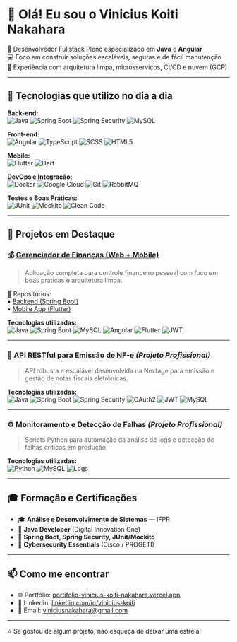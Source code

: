 # 👋 Olá! Eu sou o Vinicius Koiti Nakahara

🎯 Desenvolvedor Fullstack Pleno especializado em **Java** e **Angular**  
💻 Foco em construir soluções escaláveis, seguras e de fácil manutenção  
🚀 Experiência com arquitetura limpa, microsserviços, CI/CD e nuvem (GCP)

---

## 🧰 Tecnologias que utilizo no dia a dia

**Back-end:**  
![Java](https://img.shields.io/badge/Java-17-007396?style=flat&logo=java&logoColor=white)
![Spring Boot](https://img.shields.io/badge/Spring_Boot-2.7.5-6DB33F?style=flat&logo=spring-boot&logoColor=white)
![Spring Security](https://img.shields.io/badge/Security-Spring-informational?style=flat&logo=spring&logoColor=white)
![MySQL](https://img.shields.io/badge/MySQL-005C84?style=flat&logo=mysql&logoColor=white)

**Front-end:**  
![Angular](https://img.shields.io/badge/Angular-14+-DD0031?style=flat&logo=angular&logoColor=white)
![TypeScript](https://img.shields.io/badge/TypeScript-007ACC?style=flat&logo=typescript&logoColor=white)
![SCSS](https://img.shields.io/badge/SCSS-CC6699?style=flat&logo=sass&logoColor=white)
![HTML5](https://img.shields.io/badge/HTML5-E34F26?style=flat&logo=html5&logoColor=white)

**Mobile:**  
![Flutter](https://img.shields.io/badge/Flutter-02569B?style=flat&logo=flutter&logoColor=white)
![Dart](https://img.shields.io/badge/Dart-0175C2?style=flat&logo=dart&logoColor=white)

**DevOps e Integração:**  
![Docker](https://img.shields.io/badge/Docker-2496ED?style=flat&logo=docker&logoColor=white)
![Google Cloud](https://img.shields.io/badge/Google_Cloud-4285F4?style=flat&logo=google-cloud&logoColor=white)
![Git](https://img.shields.io/badge/Git-F05032?style=flat&logo=git&logoColor=white)
![RabbitMQ](https://img.shields.io/badge/RabbitMQ-FF6600?style=flat&logo=rabbitmq&logoColor=white)

**Testes e Boas Práticas:**  
![JUnit](https://img.shields.io/badge/JUnit-25A162?style=flat&logo=java&logoColor=white)
![Mockito](https://img.shields.io/badge/Mockito-Gray?style=flat&logo=testing-library&logoColor=white)
![Clean Code](https://img.shields.io/badge/Clean_Code-SOLID-6DB33F?style=flat)

---

## 🧩 Projetos em Destaque

### 💰 [Gerenciador de Finanças (Web + Mobile)](https://github.com/ViniciusKoiti/gerenciador-financas)

> Aplicação completa para controle financeiro pessoal com foco em boas práticas e arquitetura limpa.

🔗 Repositórios:  
• [Backend (Spring Boot)](https://github.com/ViniciusKoiti/gerenciador-financas)  
• [Mobile App (Flutter)](https://github.com/ViniciusKoiti/gerenciador-financas-app)

**Tecnologias utilizadas:**  
![Java](https://img.shields.io/badge/Java-17-007396?style=flat&logo=java&logoColor=white)
![Spring Boot](https://img.shields.io/badge/Spring_Boot-6DB33F?style=flat&logo=spring-boot&logoColor=white)
![MySQL](https://img.shields.io/badge/MySQL-005C84?style=flat&logo=mysql&logoColor=white)
![Angular](https://img.shields.io/badge/Angular-DD0031?style=flat&logo=angular&logoColor=white)
![Flutter](https://img.shields.io/badge/Flutter-02569B?style=flat&logo=flutter&logoColor=white)
![JWT](https://img.shields.io/badge/JWT-000000?style=flat&logo=jsonwebtokens&logoColor=white)

---

### 📄 API RESTful para Emissão de NF-e *(Projeto Profissional)*

> API robusta e escalável desenvolvida na Nextage para emissão e gestão de notas fiscais eletrônicas.

**Tecnologias utilizadas:**  
![Java](https://img.shields.io/badge/Java-17-007396?style=flat&logo=java&logoColor=white)
![Spring Boot](https://img.shields.io/badge/Spring_Boot-6DB33F?style=flat&logo=spring-boot&logoColor=white)
![Spring Security](https://img.shields.io/badge/Security-Spring-informational?style=flat&logo=spring&logoColor=white)
![OAuth2](https://img.shields.io/badge/OAuth2-0061A8?style=flat&logo=openid&logoColor=white)
![JWT](https://img.shields.io/badge/JWT-000000?style=flat&logo=jsonwebtokens&logoColor=white)
![MySQL](https://img.shields.io/badge/MySQL-005C84?style=flat&logo=mysql&logoColor=white)

---

### ⚙️ Monitoramento e Detecção de Falhas *(Projeto Profissional)*

> Scripts Python para automação da análise de logs e detecção de falhas críticas em produção.

**Tecnologias utilizadas:**  
![Python](https://img.shields.io/badge/Python-3776AB?style=flat&logo=python&logoColor=white)
![MySQL](https://img.shields.io/badge/MySQL-005C84?style=flat&logo=mysql&logoColor=white)
![Logs](https://img.shields.io/badge/Logs-Automation-blue?style=flat)

---

## 🎓 Formação e Certificações

- 🎓 **Análise e Desenvolvimento de Sistemas** — IFPR  
- 📜 **Java Developer** (Digital Innovation One)  
- 📜 **Spring Boot, Spring Security, JUnit/Mockito**  
- 📜 **Cybersecurity Essentials** (Cisco / PROGETI)

---

## 📫 Como me encontrar

- 🌐 Portfólio: [portifolio-vinicius-koiti-nakahara.vercel.app](https://portifolio-vinicius-koiti-nakahara.vercel.app)
- 💼 LinkedIn: [linkedin.com/in/vinicius-koiti](https://www.linkedin.com/in/vinicius-koiti/)
- 📧 Email: viniciusnakahara@gmail.com

---

⭐ Se gostou de algum projeto, não esqueça de deixar uma estrela!
